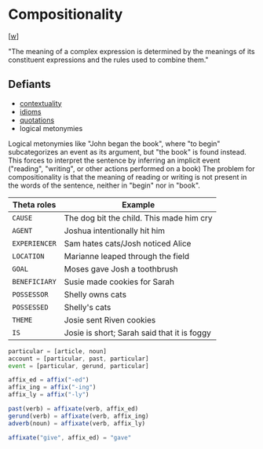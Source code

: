 # Compositionality

[[w](https://en.wikipedia.org/wiki/Principle_of_compositionality)]

"The meaning of a complex expression is determined by the meanings of its constituent expressions and the rules used to combine them."

## Defiants

- [contextuality](context.md)
- [idioms](idiom.md)
- [quotations](quot.txt)
- logical metonymies

Logical metonymies like "John began the book", where "to begin" subcategorizes an event as its argument, but "the book" is found instead.
This forces to interpret the sentence by inferring an implicit event ("reading", "writing", or other actions performed on a book)
The problem for compositionality is that the meaning of reading or writing is not present in the words of the sentence, neither in "begin" nor in "book".

| Theta roles   | Example                                     |
| ------------- | ------------------------------------------- |
| `CAUSE`       | The dog bit the child. This made him cry    |
| `AGENT`       | Joshua intentionally hit him                |
| `EXPERIENCER` | Sam hates cats/Josh noticed Alice           |
| `LOCATION`    | Marianne leaped through the field           |
| `GOAL`        | Moses gave Josh a toothbrush                |
| `BENEFICIARY` | Susie made cookies for Sarah                |
| `POSSESSOR`   | Shelly owns cats                            |
| `POSSESSED`   | Shelly's cats                               |
| `THEME`       | Josie sent Riven cookies                    |
| `IS`          | Josie is short; Sarah said that it is foggy |

```js
particular = [article, noun]
account = [particular, past, particular]
event = [particular, gerund, particular]

affix_ed = affix("-ed")
affix_ing = affix("-ing")
affix_ly = affix("-ly")

past(verb) = affixate(verb, affix_ed)
gerund(verb) = affixate(verb, affix_ing)
adverb(noun) = affixate(verb, affix_ly)

affixate("give", affix_ed) = "gave"
```
